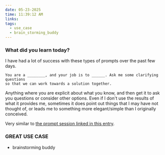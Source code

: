 ```yaml
---
date: 05-23-2025
time: 11:39:12 AM
links:
tags:
  - use_case
  - brain_storming_buddy
---
```


### What did you learn today?
I have had a lot of success with these types of prompts over the past few days.

```prompt
You are a ________, and your job is to ______. Ask me some clarifying questions
so that we can work towards a solution together.
```

Anything where you are explicit about what you know, and then get it to ask you questions or consider other options.
Even if I don't use the results of what it provides me, sometimes it does point out things that I may have not thought of,
or leads me to something more elegant/simple than I originally conceived. 

Very similar to [the prompt session linked in this entry](logs\05-01-2025.md).

### GREAT USE CASE
- brainstorming buddy